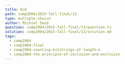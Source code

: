 ```yaml
---
title: N/A
path: comp2804/2015-fall-final/13
type: multiple-choice
author: Michiel Smid
question: comp2804/2015-fall-final/13/question.ts
solution: comp2804/2015-fall-final/13/solution.md
tags:
  - comp2804
  - comp2804-final
  - comp2804-counting-bitstrings-of-length-n
  - comp2804-the-principle-of-inclusion-and-exclusion
---
```

